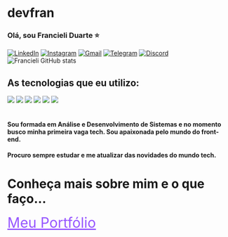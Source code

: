 # devfran
### Olá, sou Francieli Duarte ⭐
[![LinkedIn](https://img.shields.io/badge/LinkedIn-0077B5?style=for-the-badge&logo=linkedin&logoColor=white)](https://www.linkedin.com/in/francieli-batista-duarte-41473b16a/)
[![Instagram](https://img.shields.io/badge/Instagram-E4405F?style=for-the-badge&logo=instagram&logoColor=white)](https://www.linkedin.com/in/francieli-batista-duarte-41473b16a/)
[![Gmail](https://img.shields.io/badge/Gmail-D14836?style=for-the-badge&logo=gmail&logoColor=white)](https://www.linkedin.com/in/francieli-batista-duarte-41473b16a/)
[![Telegram](https://img.shields.io/badge/Telegram-2CA5E0?style=for-the-badge&logo=telegram&logoColor=white)](https://www.linkedin.com/in/francieli-batista-duarte-41473b16a/)
[![Discord](
https://img.shields.io/badge/Discord-7289DA?style=for-the-badge&logo=discord&logoColor=white)](https://www.linkedin.com/in/francieli-batista-duarte-41473b16a/)
![Francieli GitHub stats](https://github-readme-stats.vercel.app/api?username=devfran&show_icons=true&theme=radical)

## As tecnologias que eu utilizo: 

<div>
<img src="https://img.shields.io/badge/HTML5-E34F26?style=for-the-badge&logo=html5&logoColor=white">
<img src="https://img.shields.io/badge/CSS-239120?&style=for-the-badge&logo=css3&logoColor=white">
<img src="https://img.shields.io/badge/JavaScript-F7DF1E?style=for-the-badge&logo=javascript&logoColor=black">
<img src="https://img.shields.io/badge/React-20232A?style=for-the-badge&logo=react&logoColor=61DAFB">
<img src="https://img.shields.io/badge/Sass-CC6699?style=for-the-badge&logo=sass&logoColor=white">
<img src="https://img.shields.io/badge/Tailwind_CSS-38B2AC?style=for-the-badge&logo=tailwind-css&logoColor=white">
</div> </br>

#### Sou formada em Análise e Desenvolvimento de Sistemas e no momento busco minha primeira vaga tech. Sou apaixonada pelo mundo do front-end.
#### Procuro sempre estudar e me atualizar das novidades do mundo tech.
# Conheça mais sobre mim e o que faço... 
<a href="#" style="color: #9757FF; font-size:2rem">Meu Portfólio</a>

